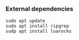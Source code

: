 ### External dependencies

```
sudo apt update
sudo apt install ripgrep
sudp apt install luarocks

```
